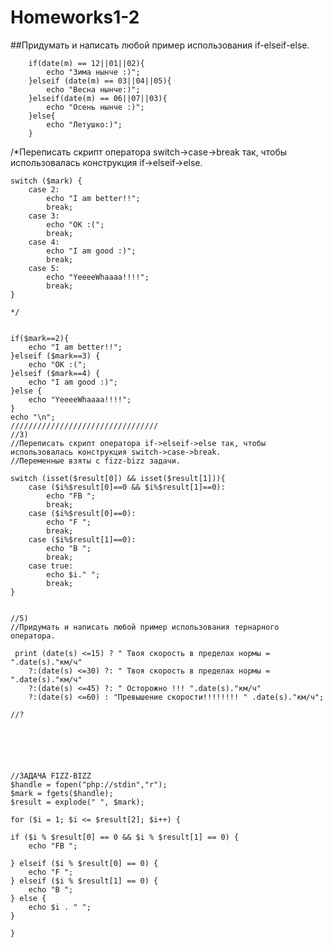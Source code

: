 # Homeworks1-2


##Придумать и написать любой пример использования if-elseif-else.



        if(date(m) == 12||01||02){
            echo "Зима нынче :)";
        }elseif (date(m) == 03||04||05){
            echo "Весна нынче:)";
        }elseif(date(m) == 06||07||03){
            echo "Осень нынче :)";
        }else{
            echo "Летушко:)";
        }
        
        



/*Переписать скрипт оператора switch->case->break так, чтобы использовалась конструкция if->elseif->else.

    switch ($mark) {
        case 2:
            echo "I am better!!";
            break;
        case 3:
            echo "OK :(";
            break;
        case 4:
            echo "I am good :)";
            break;
        case 5:
            echo "YeeeeWhaaaa!!!!";
            break;
    }

    */


    if($mark==2){
        echo "I am better!!";
    }elseif ($mark==3) {
        echo "OK :(";
    }elseif ($mark==4) {
        echo "I am good :)";
    }else {
        echo "YeeeeWhaaaa!!!!";
    }
    echo "\n";
    /////////////////////////////////
    //3)
    //Переписать скрипт оператора if->elseif->else так, чтобы использовалась конструкция switch->case->break.
    //Переменные взяты с fizz-bizz задачи.

    switch (isset($result[0]) && isset($result[1])){
        case ($i%$result[0]==0 && $i%$result[1]==0):
            echo "FB ";
            break;
        case ($i%$result[0]==0):
            echo "F ";
            break;
        case ($i%$result[1]==0):
            echo "B ";
            break;
        case true:
            echo $i." ";
            break;
    }


    //5)
    //Придумать и написать любой пример использования тернарного оператора.

     print (date(s) <=15) ? " Твоя скорость в пределах нормы = ".date(s)."км/ч"
        ?:(date(s) <=30) ?: " Твоя скорость в пределах нормы = ".date(s)."км/ч"
        ?:(date(s) <=45) ?: " Осторожно !!! ".date(s)."км/ч"
        ?:(date(s) <=60) : "Превышение скорости!!!!!!!! " .date(s)."км/ч";

    //?






    //ЗАДАЧА FIZZ-BIZZ
    $handle = fopen("php://stdin","r");
    $mark = fgets($handle);
    $result = explode(" ", $mark);

    for ($i = 1; $i <= $result[2]; $i++) {

    if ($i % $result[0] == 0 && $i % $result[1] == 0) {
        echo "FB ";

    } elseif ($i % $result[0] == 0) {
        echo "F ";
    } elseif ($i % $result[1] == 0) {
        echo "B ";
    } else {
        echo $i . " ";
    }

    }










